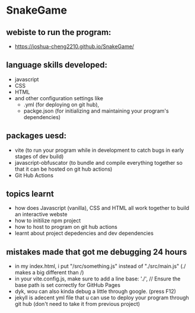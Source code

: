 # SnakeGame
## webiste to run the program:
- https://joshua-cheng2210.github.io/SnakeGame/

## language skills developed:
- javascript
- CSS
- HTML
- and other configuration settings like 
    - .yml (for deploying on git hub), 
    - packge.json (for initializing and maintaining your program's dependencies)

## packages uesd:
- vite (to run your program while in development to catch bugs in early stages of dev build)
- javascript-obfuscator (to bundle and compile everything together so that it can be hosted on git hub actions)
- Git Hub Actions

## topics learnt
- how does Javascript (vanilla), CSS and HTML all work together to build an interactive webste
- how to initilize npm project
- how to host to program on git hub actions
- learnt about project depedencies and dev dependencies

## mistakes made that got me debugging 24 hours
- in my index.html, i put "/src/something.js" instead of "./src/main.js" (./ makes a big different than /)
- in your vite.config.js, make sure to add a line base: './', // Ensure the base path is set correctly for GitHub Pages
- dyk, wou can also kinda debug a little through google. (press F12)
- jekyll is adecent yml file that u can use to deploy your program through git hub (don't need to take it from previous project)